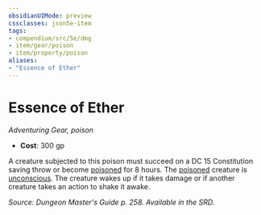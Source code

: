```yaml
---
obsidianUIMode: preview
cssclasses: json5e-item
tags:
- compendium/src/5e/dmg
- item/gear/poison
- item/property/poison
aliases: 
- "Essence of Ether"
---
```

# Essence of Ether
*Adventuring Gear, poison*  

- **Cost**: 300 gp

A creature subjected to this poison must succeed on a DC 15 Constitution saving throw or become [poisoned](2.%20GM%20Tools/Misc%20DND%20Handbook/compendium/rules/conditions.md#poisoned) for 8 hours. The [poisoned](2.%20GM%20Tools/Misc%20DND%20Handbook/compendium/rules/conditions.md#poisoned) creature is [unconscious](2.%20GM%20Tools/Misc%20DND%20Handbook/compendium/rules/conditions.md#unconscious). The creature wakes up if it takes damage or if another creature takes an action to shake it awake.

*Source: Dungeon Master's Guide p. 258. Available in the SRD.*